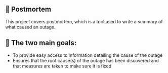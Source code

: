 ## :file_folder: Postmortem

This project covers postmortem, which is a tool used to write a summary of what caused an outage.

## :scroll: The two main goals:
 - To provide easy access to information detailing the cause of the outage
 - Ensures that the root cause(s) of the outage has been discovered and that measures are taken to make sure it is fixed

